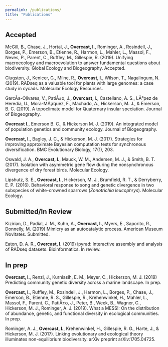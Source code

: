 ```yaml
---
permalink: /publications/
title: "Publications"
---
```


Accepted
--------

McGill, B., Chase, J., Hortal, J., **Overcast, I.**, Rominger, A., Rosindell, J., Borges, P., Emerson, B., Etienne, R., Harmon, L., Mahler, L., Massol, F., Neves, P., Parent, C., Ruffley, M., Gillespie, R. (2019). Unifying macroecology and macroevolution to answer fundamental questions about biodiversity. Global Ecology and Biogeography. Accepted.

Clugston, J., Kenicer, G., Milne, R., **Overcast, I.**, Wilson, T., Nagalingum, N. (2019). RADseq as a valuable tool for plants with large genomes: a case study in cycads. Molecular Ecology Resources.

GarcÃ­a-Olivares, V., PatiÃ±o, J.**, Overcast, I.**, Castellano, A. S., LÃ³pez de Heredia, U., Mora-MÃ¡rquez, F., Machado, A., Hickerson, M. J., & Emerson, B. C. (2019). A topoclimate model for Quaternary insular speciation. Journal of Biogeography.

**Overcast I.**, Emerson B. C., & Hickerson M. J. (2019). An integrated model of population genetics and community ecology. Journal of Biogeography.

**Overcast, I.**, Bagley, J. C., & Hickerson, M. J. (2017). Strategies for improving approximate Bayesian computation tests for synchronous diversification. BMC Evolutionary Biology, 17(1), 203.

Oswald, J. A., **Overcast, I.**, Mauck, W. M., Andersen, M. J., & Smith, B. T. (2017). Isolation with asymmetric gene flow during the nonsynchronous divergence of dry forest birds. Molecular Ecology.

Lipshutz, S. E., **Overcast, I.**, Hickerson, M. J., Brumfield, R. T., & Derryberry, E. P. (2016). Behavioral response to song and genetic divergence in two subspecies of white-crowned sparrows (*Zonotrichia leucophrys*). Molecular Ecology.

Submitted/In Review
-------------------
Kizirian, D., Padial, J. M., Kuhn, A., **Overcast, I.**, Myers, E., Saporito, R., Donnelly, M. (2019) Mimicry as an autocatalytic process. American Museum Novitates. Submitted.

Eaton, D. A. R., **Overcast, I.** (2019) ipyrad: Interactive assembly and analysis of RADseq datasets. Bioinformatics. In review.

In prep
-------

**Overcast, I.**, Renzi, J., Kurniasih, E. M., Meyer, C., Hickerson, M. J. (2019) Predicting community genetic diversity across a marine landscape. In prep.

**Overcast, I.**, Ruffley, M., Rosindell, J., Harmon, L., Borges, P., Chase, J., Emerson, B., Etienne, R. S., Gillespie, R., Krehenwinkel, H., Mahler, L., Massol, F., Parent, C., PatiÃ±o, J., Peter, B., Week, B., Wagner, C., Hickerson, M. J., Rominger, A. J. (2019). What a MESS!: On the distribution of abundance, genetic, and functional diversity in ecological communities. In prep.

Rominger, A. J., **Overcast, I.**, Krehenwinkel, H., Gillespie, R. G., Harte, J., & Hickerson, M. J. (2017). Linking evolutionary and ecological theory illuminates non-equilibrium biodiversity. arXiv preprint arXiv:1705.04725.
